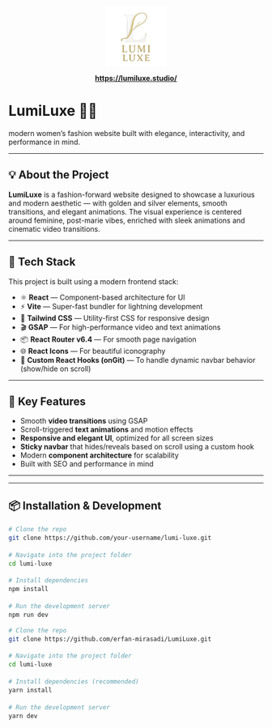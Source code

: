 <p align="center">
	<a href="https://lumiluxe.studio/" target="_blank">
		<img src="public/img/logo.png" alt="LumiLuxe Logo" width="120" style="margin-bottom: 10px;" />
		<br />
		<b>https://lumiluxe.studio/</b>
	</a>
</p>

# LumiLuxe 👗✨

modern women’s fashion website built with elegance, interactivity, and performance in mind.

---

## 💡 About the Project

**LumiLuxe** is a fashion-forward website designed to showcase a luxurious and modern aesthetic — with golden and silver elements, smooth transitions, and elegant animations. The visual experience is centered around feminine, post-marie vibes, enriched with sleek animations and cinematic video transitions.

---

## 🚀 Tech Stack

This project is built using a modern frontend stack:

- ⚛️ **React** — Component-based architecture for UI
- ⚡ **Vite** — Super-fast bundler for lightning development
- 🎨 **Tailwind CSS** — Utility-first CSS for responsive design
- 🎬 **GSAP** — For high-performance video and text animations
- 📦 **React Router v6.4** — For smooth page navigation
- 🌐 **React Icons** — For beautiful iconography
- 🧠 **Custom React Hooks (onGit)** — To handle dynamic navbar behavior (show/hide on scroll)

---

## 🎥 Key Features

- Smooth **video transitions** using GSAP
- Scroll-triggered **text animations** and motion effects
- **Responsive and elegant UI**, optimized for all screen sizes
- **Sticky navbar** that hides/reveals based on scroll using a custom hook
- Modern **component architecture** for scalability
- Built with SEO and performance in mind

---

---

## 📦 Installation & Development

```bash
# Clone the repo
git clone https://github.com/your-username/lumi-luxe.git

# Navigate into the project folder
cd lumi-luxe

# Install dependencies
npm install

# Run the development server
npm run dev
```

```bash
# Clone the repo
git clone https://github.com/erfan-mirasadi/LumiLuxe.git

# Navigate into the project folder
cd lumi-luxe

# Install dependencies (recommended)
yarn install

# Run the development server
yarn dev
```
